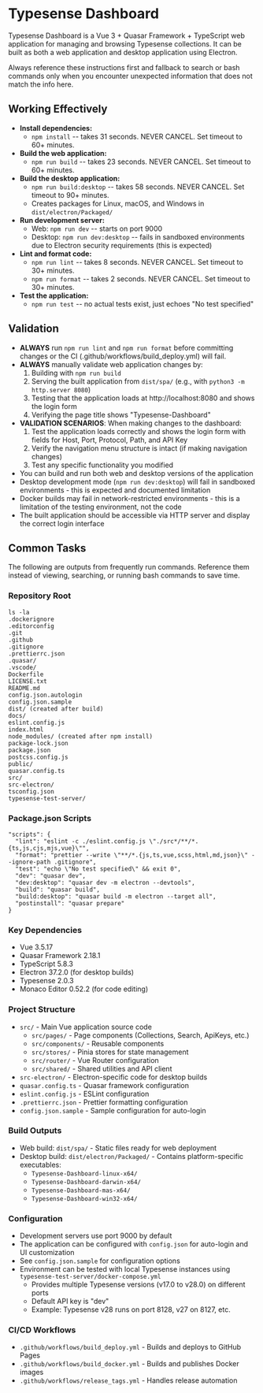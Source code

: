 # Typesense Dashboard

Typesense Dashboard is a Vue 3 + Quasar Framework + TypeScript web application for managing and browsing Typesense collections. It can be built as both a web application and desktop application using Electron.

Always reference these instructions first and fallback to search or bash commands only when you encounter unexpected information that does not match the info here.

## Working Effectively

- **Install dependencies:**
  - `npm install` -- takes 31 seconds. NEVER CANCEL. Set timeout to 60+ minutes.
- **Build the web application:**
  - `npm run build` -- takes 23 seconds. NEVER CANCEL. Set timeout to 60+ minutes.
- **Build the desktop application:**
  - `npm run build:desktop` -- takes 58 seconds. NEVER CANCEL. Set timeout to 90+ minutes.
  - Creates packages for Linux, macOS, and Windows in `dist/electron/Packaged/`
- **Run development server:**
  - Web: `npm run dev` -- starts on port 9000
  - Desktop: `npm run dev:desktop` -- fails in sandboxed environments due to Electron security requirements (this is expected)
- **Lint and format code:**
  - `npm run lint` -- takes 8 seconds. NEVER CANCEL. Set timeout to 30+ minutes.
  - `npm run format` -- takes 2 seconds. NEVER CANCEL. Set timeout to 30+ minutes.
- **Test the application:**
  - `npm run test` -- no actual tests exist, just echoes "No test specified"

## Validation

- **ALWAYS** run `npm run lint` and `npm run format` before committing changes or the CI (.github/workflows/build_deploy.yml) will fail.
- **ALWAYS** manually validate web application changes by:
  1. Building with `npm run build`
  2. Serving the built application from `dist/spa/` (e.g., with `python3 -m http.server 8080`)
  3. Testing that the application loads at http://localhost:8080 and shows the login form
  4. Verifying the page title shows "Typesense-Dashboard"
- **VALIDATION SCENARIOS**: When making changes to the dashboard:
  1. Test the application loads correctly and shows the login form with fields for Host, Port, Protocol, Path, and API Key
  2. Verify the navigation menu structure is intact (if making navigation changes)
  3. Test any specific functionality you modified
- You can build and run both web and desktop versions of the application
- Desktop development mode (`npm run dev:desktop`) will fail in sandboxed environments - this is expected and documented limitation
- Docker builds may fail in network-restricted environments - this is a limitation of the testing environment, not the code
- The built application should be accessible via HTTP server and display the correct login interface

## Common Tasks

The following are outputs from frequently run commands. Reference them instead of viewing, searching, or running bash commands to save time.

### Repository Root

```
ls -la
.dockerignore
.editorconfig
.git
.github
.gitignore
.prettierrc.json
.quasar/
.vscode/
Dockerfile
LICENSE.txt
README.md
config.json.autologin
config.json.sample
dist/ (created after build)
docs/
eslint.config.js
index.html
node_modules/ (created after npm install)
package-lock.json
package.json
postcss.config.js
public/
quasar.config.ts
src/
src-electron/
tsconfig.json
typesense-test-server/
```

### Package.json Scripts

```
"scripts": {
  "lint": "eslint -c ./eslint.config.js \"./src*/**/*.{ts,js,cjs,mjs,vue}\"",
  "format": "prettier --write \"**/*.{js,ts,vue,scss,html,md,json}\" --ignore-path .gitignore",
  "test": "echo \"No test specified\" && exit 0",
  "dev": "quasar dev",
  "dev:desktop": "quasar dev -m electron --devtools",
  "build": "quasar build",
  "build:desktop": "quasar build -m electron --target all",
  "postinstall": "quasar prepare"
}
```

### Key Dependencies

- Vue 3.5.17
- Quasar Framework 2.18.1
- TypeScript 5.8.3
- Electron 37.2.0 (for desktop builds)
- Typesense 2.0.3
- Monaco Editor 0.52.2 (for code editing)

### Project Structure

- `src/` - Main Vue application source code
  - `src/pages/` - Page components (Collections, Search, ApiKeys, etc.)
  - `src/components/` - Reusable components
  - `src/stores/` - Pinia stores for state management
  - `src/router/` - Vue Router configuration
  - `src/shared/` - Shared utilities and API client
- `src-electron/` - Electron-specific code for desktop builds
- `quasar.config.ts` - Quasar framework configuration
- `eslint.config.js` - ESLint configuration
- `.prettierrc.json` - Prettier formatting configuration
- `config.json.sample` - Sample configuration for auto-login

### Build Outputs

- Web build: `dist/spa/` - Static files ready for web deployment
- Desktop build: `dist/electron/Packaged/` - Contains platform-specific executables:
  - `Typesense-Dashboard-linux-x64/`
  - `Typesense-Dashboard-darwin-x64/`
  - `Typesense-Dashboard-mas-x64/`
  - `Typesense-Dashboard-win32-x64/`

### Configuration

- Development servers use port 9000 by default
- The application can be configured with `config.json` for auto-login and UI customization
- See `config.json.sample` for configuration options
- Environment can be tested with local Typesense instances using `typesense-test-server/docker-compose.yml`
  - Provides multiple Typesense versions (v17.0 to v28.0) on different ports
  - Default API key is "dev"
  - Example: Typesense v28 runs on port 8128, v27 on 8127, etc.

### CI/CD Workflows

- `.github/workflows/build_deploy.yml` - Builds and deploys to GitHub Pages
- `.github/workflows/build_docker.yml` - Builds and publishes Docker images
- `.github/workflows/release_tags.yml` - Handles release automation
